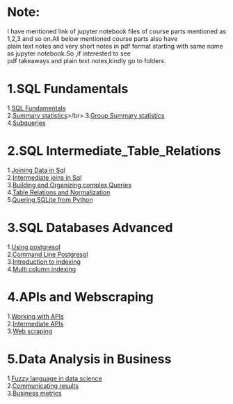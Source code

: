# Note:
 I have mentioned link of jupyter notebook files of course parts mentioned as 1,2,3 and so on.All below mentioned course parts also have</br>
 plain text notes and very short notes in pdf format starting with same name as jupyter notebook.So ,if interested to see</br> 
 pdf takeaways and plain text notes,kindly go to folders.

# 1.SQL Fundamentals

1.[SQL Fundamentals](https://github.com/AnshuTrivedi/Data-Scientist-In-Python/blob/master/Step%204_%20Working%20with%20data%20sources/1.SQL%20Fundamentals/1.Introduction%20to%20SQL.ipynb)</br>
2.[Summary statistics](https://github.com/AnshuTrivedi/Data-Scientist-In-Python/blob/master/Step%204_%20Working%20with%20data%20sources/1.SQL%20Fundamentals/2.Summary%20Statistics.ipynb)>/br>
3.[Group Summary statistics](https://github.com/AnshuTrivedi/Data-Scientist-In-Python/blob/master/Step%204_%20Working%20with%20data%20sources/1.SQL%20Fundamentals/3.Group%20Summary%20Statistics.ipynb)</br>
4.[Subqueries](https://github.com/AnshuTrivedi/Data-Scientist-In-Python/blob/master/Step%204_%20Working%20with%20data%20sources/1.SQL%20Fundamentals/4.Subqueries.ipynb)</br>

# 2.SQL Intermediate_Table_Relations

1.[Joining Data in Sql](https://github.com/AnshuTrivedi/Data-Scientist-In-Python/blob/master/Step%204_%20Working%20with%20data%20sources/2.SQL%20Intermediate_Table_Relations/1.Joining%20Data%20in%20SQL.ipynb)</br>
2.[Intermediate joins in Sql](https://github.com/AnshuTrivedi/Data-Scientist-In-Python/blob/master/Step%204_%20Working%20with%20data%20sources/2.SQL%20Intermediate_Table_Relations/2.Intermediate%20Joins%20in%20SQL.ipynb)</br>
3.[Building and Organizing complex Queries](https://github.com/AnshuTrivedi/Data-Scientist-In-Python/blob/master/Step%204_%20Working%20with%20data%20sources/2.SQL%20Intermediate_Table_Relations/3.Building%20and%20Organizing%20Complex%20Queries.ipynb)</br>
4.[Table Relations and Normalization](https://github.com/AnshuTrivedi/Data-Scientist-In-Python/blob/master/Step%204_%20Working%20with%20data%20sources/2.SQL%20Intermediate_Table_Relations/4.Table%20Relations%20and%20Normalization.ipynb)</br>
5.[Quering SQLite from Python](https://github.com/AnshuTrivedi/Data-Scientist-In-Python/blob/master/Step%204_%20Working%20with%20data%20sources/2.SQL%20Intermediate_Table_Relations/5.Querying%20SQLite%20from%20Python.ipynb)</br>


# 3.SQL Databases Advanced 

1.[Using postgresql](https://github.com/AnshuTrivedi/Data-Scientist-In-Python/blob/master/Step%204_%20Working%20with%20data%20sources/3.SQL%20Databases%20Advanced/1.using_PostGreSQL.txt)</br>
2.[Command Line Postgresql](https://github.com/AnshuTrivedi/Data-Scientist-In-Python/blob/master/Step%204_%20Working%20with%20data%20sources/3.SQL%20Databases%20Advanced/3.command_line_PostgreSQL.txt)</br>
3.[Introduction to indexing](https://github.com/AnshuTrivedi/Data-Scientist-In-Python/blob/master/Step%204_%20Working%20with%20data%20sources/3.SQL%20Databases%20Advanced/4.introduction_to_indexing.txt)</br>
4.[Multi column indexing](https://github.com/AnshuTrivedi/Data-Scientist-In-Python/blob/master/Step%204_%20Working%20with%20data%20sources/3.SQL%20Databases%20Advanced/5.multi_column_indexing.txt)</br>

# 4.APIs and Webscraping

1.[Working with APIs](https://github.com/AnshuTrivedi/Data-Scientist-In-Python/blob/master/Step%204_%20Working%20with%20data%20sources/4.APIs%20and%20Webscraping/1.working_with_apis.txt)</br>
2.[Intermediate APIs](https://github.com/AnshuTrivedi/Data-Scientist-In-Python/blob/master/Step%204_%20Working%20with%20data%20sources/4.APIs%20and%20Webscraping/2.intermediate_apis.txt)</br>
3.[Web scraping](https://github.com/AnshuTrivedi/Data-Scientist-In-Python/blob/master/Step%204_%20Working%20with%20data%20sources/4.APIs%20and%20Webscraping/3.web_scraping.txt)</br>

# 5.Data Analysis in Business
1.[Fuzzy language in data science](https://github.com/AnshuTrivedi/Data-Scientist-In-Python/blob/master/Step%204_%20Working%20with%20data%20sources/5.Data%20Analysis%20in%20Business/1.fuzzy-language-in-data-science-takeaways.pdf)</br>
2.[Communicating results](https://github.com/AnshuTrivedi/Data-Scientist-In-Python/blob/master/Step%204_%20Working%20with%20data%20sources/5.Data%20Analysis%20in%20Business/2.communicating_results.txt)</br>
3.[Business metrics](https://github.com/AnshuTrivedi/Data-Scientist-In-Python/blob/master/Step%204_%20Working%20with%20data%20sources/5.Data%20Analysis%20in%20Business/3.Business%20Metrics.ipynb)</br>

 